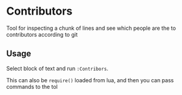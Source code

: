 # Contributors
Tool for inspecting a chunk of lines and see which people are the to
contributors according to git 

## Usage
Select block of text and run `:Contribors`.

This can also be `require()` loaded from lua, and then you can pass commands to
the tol 
